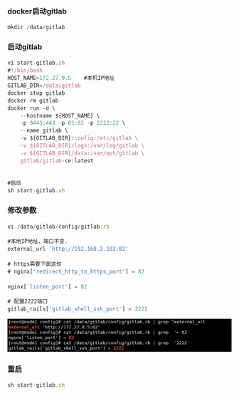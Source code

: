 ### docker启动gitlab

```javascript
mkdir /data/gitlab
```

### 启动gitlab

```javascript
vi start-gitlab.sh
#!/bin/bash
HOST_NAME=172.27.0.5    #本机IP地址
GITLAB_DIR=/data/gitlab
docker stop gitlab
docker rm gitlab
docker run -d \
    --hostname ${HOST_NAME} \
    -p 8443:443 -p 82:82 -p 2222:22 \
    --name gitlab \
    -v ${GITLAB_DIR}/config:/etc/gitlab \
    -v ${GITLAB_DIR}/logs:/var/log/gitlab \
    -v ${GITLAB_DIR}/data:/var/opt/gitlab \
    gitlab/gitlab-ce:latest

    
#启动
sh start-gitlab.sh
```

### 修改参数

```javascript
vi /data/gitlab/config/gitlab.rb

#本地IP地址，端口不变.
external_url 'http://192.168.2.102:82'

# https需要下面这句
# nginx['redirect_http_to_https_port'] = 82
 
nginx['listen_port'] = 82
 
# 配置2222端口
gitlab_rails['gitlab_shell_ssh_port'] = 2222
```

![./image/1.png](./image/1.png)

### 重启

```javascript
sh start-gitlab.sh
```


